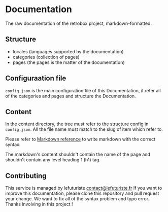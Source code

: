 # Documentation

The raw documentation of the retrobox project, markdown-formatted.

## Structure

- locales (languages supported by the documentation)
- categories (collection of pages)
- pages (the pages is the matter of the documentation)

## Configuraation file

`config.json` is the main configuration file of this Documentation, it refer all of the categories and pages and structure the Documentation.

## Content

In the content directory, the tree must refer to the structure config in `config.json`. All the file name must match to the slug of item which refer to.

Please refer to [Markdown reference](http://commonmark.org/help/) to write markdown with the correct syntax.

The markdown's content shouldn't contain the name of the page and shouldn't contain any level heading 1 (h1) tag.

## Contributing

This service is managed by lefuturiste <contact@lefuturiste.fr>
If you want to improve this documentation, please clone this repository and pull request your change. We want to fix all of the syntax problem and typo error. Thanks involving in this project !
